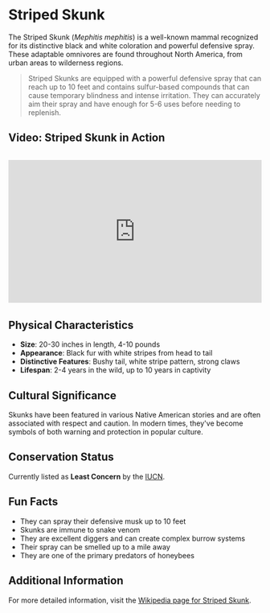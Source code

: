 # Striped Skunk

The Striped Skunk (*Mephitis mephitis*) is a well-known mammal recognized for its distinctive black and white coloration and powerful defensive spray. These adaptable omnivores are found throughout North America, from urban areas to wilderness regions.

> Striped Skunks are equipped with a powerful defensive spray that can reach up to 10 feet and contains sulfur-based compounds that can cause temporary blindness and intense irritation. They can accurately aim their spray and have enough for 5-6 uses before needing to replenish.

## Video: Striped Skunk in Action
<div class="video-container" style="position: relative; padding-bottom: 56.25%; height: 0; overflow: hidden; max-width: 100%; margin: 2rem 0;">
    <iframe style="position: absolute; top: 0; left: 0; width: 100%; height: 100%;" 
            src="https://www.youtube.com/embed/8X7U9qXzqXc" 
            title="Striped Skunk in Action" 
            frameborder="0" 
            allow="accelerometer; autoplay; clipboard-write; encrypted-media; gyroscope; picture-in-picture" 
            allowfullscreen>
    </iframe>
</div>

## Physical Characteristics

- **Size**: 20-30 inches in length, 4-10 pounds
- **Appearance**: Black fur with white stripes from head to tail
- **Distinctive Features**: Bushy tail, white stripe pattern, strong claws
- **Lifespan**: 2-4 years in the wild, up to 10 years in captivity

## Cultural Significance
Skunks have been featured in various Native American stories and are often associated with respect and caution. In modern times, they've become symbols of both warning and protection in popular culture.

## Conservation Status
Currently listed as **Least Concern** by the [IUCN](https://www.iucnredlist.org/species/41635/45211301).

## Fun Facts
- They can spray their defensive musk up to 10 feet
- Skunks are immune to snake venom
- They are excellent diggers and can create complex burrow systems
- Their spray can be smelled up to a mile away
- They are one of the primary predators of honeybees

## Additional Information
For more detailed information, visit the [Wikipedia page for Striped Skunk](https://en.wikipedia.org/wiki/Striped_skunk). 